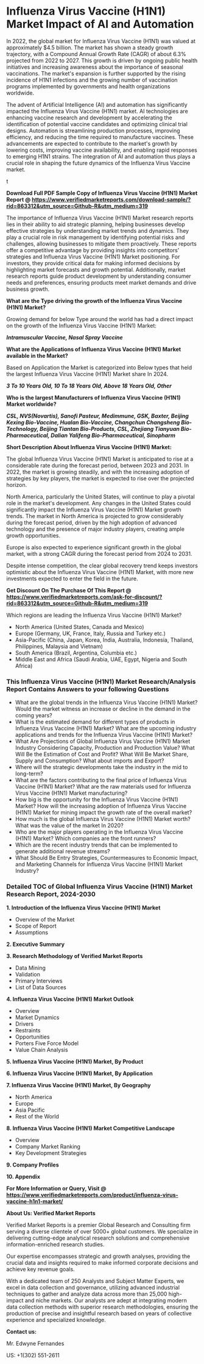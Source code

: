<meta name="title" content="Global Influenza Virus Vaccine (H1N1) Market Impact of AI and Automation"><meta name="description" content="In 2022, the global market for Influenza Virus Vaccine (H1N1) was valued at approximately $4.5 billion. The market has shown a steady growth trajectory, with a Compoun"><meta name="title" content="Influenza Virus Vaccine (H1N1) Market Size, Share, Scope, Trends, Growth, Opportunities, Analysis, Forecast"><h1>Influenza Virus Vaccine (H1N1) Market Impact of AI and Automation</h1><p>In 2022, the global market for Influenza Virus Vaccine (H1N1) was valued at approximately $4.5 billion. The market has shown a steady growth trajectory, with a Compound Annual Growth Rate (CAGR) of about 6.3% projected from 2022 to 2027. This growth is driven by ongoing public health initiatives and increasing awareness about the importance of seasonal vaccinations. The market's expansion is further supported by the rising incidence of H1N1 infections and the growing number of vaccination programs implemented by governments and health organizations worldwide.</p><p>The advent of Artificial Intelligence (AI) and automation has significantly impacted the Influenza Virus Vaccine (H1N1) market. AI technologies are enhancing vaccine research and development by accelerating the identification of potential vaccine candidates and optimizing clinical trial designs. Automation is streamlining production processes, improving efficiency, and reducing the time required to manufacture vaccines. These advancements are expected to contribute to the market's growth by lowering costs, improving vaccine availability, and enabling rapid responses to emerging H1N1 strains. The integration of AI and automation thus plays a crucial role in shaping the future dynamics of the Influenza Virus Vaccine market.</p>t</p><p id="" class=""><strong>Download Full PDF Sample Copy of Influenza Virus Vaccine (H1N1) Market Report @ <a href="https://www.verifiedmarketreports.com/download-sample/?rid=863312&utm_source=Github-R&utm_medium=319" target="_blank">https://www.verifiedmarketreports.com/download-sample/?rid=863312&utm_source=Github-R&utm_medium=319</a></strong></p><p>The importance of&nbsp;Influenza Virus Vaccine (H1N1) Market research reports lies in their ability to aid strategic planning, helping businesses develop effective strategies by understanding market trends and dynamics. They play a crucial role in risk management by identifying potential risks and challenges, allowing businesses to mitigate them proactively. These reports offer a competitive advantage by providing insights into competitors' strategies and Influenza Virus Vaccine (H1N1) Market positioning. For investors, they provide critical data for making informed decisions by highlighting market forecasts and growth potential. Additionally, market research reports guide product development by understanding consumer needs and preferences, ensuring products meet market demands and drive business growth.</p><p><strong>What are the&nbsp;Type driving the growth of the Influenza Virus Vaccine (H1N1) Market?</strong></p><p id="" class="">Growing demand for below Type around the world has had a direct impact on the growth of the Influenza Virus Vaccine (H1N1) Market:</p><em><strong>Intramuscular Vaccine, Nasal Spray Vaccine</strong></em></p><strong>What are the&nbsp;Applications&nbsp;of Influenza Virus Vaccine (H1N1) Market available in the Market?</strong></p><p id="" class="">Based on Application the Market is categorized into Below types that held the largest Influenza Virus Vaccine (H1N1) Market share In 2024.</p><em><strong>3 To 10 Years Old, 10 To 18 Years Old, Above 18 Years Old, Other</strong></em></p><strong>Who is the largest Manufacturers of Influenza Virus Vaccine (H1N1) Market worldwide?</strong></p><p><em><strong>CSL, NVS(Novartis), Sanofi Pasteur, Medimmune, GSK, Baxter, Beijing Kexing Bio-Vaccine, Hualan Bio-Vaccine, Changchun Changsheng Bio-Technology, Beijing Tiantan Bio-Products, CSL, Zhejiang Tianyuan Bio-Pharmaceutical, Dalian Yalifeng Bio-Pharmaceutical, Sinopharm</strong></em></p><p id="" class=""><strong>Short Description About Influenza Virus Vaccine (H1N1) Market:</strong></p><p>The global Influenza Virus Vaccine (H1N1) Market is anticipated to rise at a considerable rate during the forecast period, between 2023 and 2031. In 2022, the market is growing steadily, and with the increasing adoption of strategies by key players, the market is expected to rise over the projected horizon.</p><p>North America, particularly the United States, will continue to play a pivotal role in the market's development. Any changes in the United States could significantly impact the Influenza Virus Vaccine (H1N1) Market growth trends. The market in North America is projected to grow considerably during the forecast period, driven by the high adoption of advanced technology and the presence of major industry players, creating ample growth opportunities.</p><p>Europe is also expected to experience significant growth in the global market, with a strong CAGR during the forecast period from 2024 to 2031.</p><p>Despite intense competition, the clear global recovery trend keeps investors optimistic about the Influenza Virus Vaccine (H1N1) Market, with more new investments expected to enter the field in the future.</p><p id="" class=""><strong>Get Discount On The Purchase Of This Report @ <a href="https://www.verifiedmarketreports.com/ask-for-discount/?rid=863312&utm_source=Github-R&utm_medium=319" target="_blank">https://www.verifiedmarketreports.com/ask-for-discount/?rid=863312&utm_source=Github-R&utm_medium=319</a></strong></p>Which regions are leading the Influenza Virus Vaccine (H1N1) Market?</p><ul><li>North America (United States, Canada and Mexico)</li><li>Europe (Germany, UK, France, Italy, Russia and Turkey etc.)</li><li>Asia-Pacific (China, Japan, Korea, India, Australia, Indonesia, Thailand, Philippines, Malaysia and Vietnam)</li><li>South America (Brazil, Argentina, Columbia etc.)</li><li>Middle East and Africa (Saudi Arabia, UAE, Egypt, Nigeria and South Africa)</li></ul><h3 id="" class="">This Influenza Virus Vaccine (H1N1) Market Research/Analysis Report Contains Answers to your following Questions</h3><ul><li>What are the global trends in the Influenza Virus Vaccine (H1N1) Market? Would the market witness an increase or decline in the demand in the coming years?</li><li>What is the estimated demand for different types of products in Influenza Virus Vaccine (H1N1) Market? What are the upcoming industry applications and trends for the Influenza Virus Vaccine (H1N1) Market?</li><li>What Are Projections of Global Influenza Virus Vaccine (H1N1) Market Industry Considering Capacity, Production and Production Value? What Will Be the Estimation of Cost and Profit? What Will Be Market Share, Supply and Consumption? What about imports and Export?</li><li>Where will the strategic developments take the industry in the mid to long-term?</li><li>What are the factors contributing to the final price of Influenza Virus Vaccine (H1N1) Market? What are the raw materials used for Influenza Virus Vaccine (H1N1) Market manufacturing?</li><li>How big is the opportunity for the Influenza Virus Vaccine (H1N1) Market? How will the increasing adoption of Influenza Virus Vaccine (H1N1) Market for mining impact the growth rate of the overall market?</li><li>How much is the global Influenza Virus Vaccine (H1N1) Market worth? What was the value of the market In 2020?</li><li>Who are the major players operating in the Influenza Virus Vaccine (H1N1) Market? Which companies are the front runners?</li><li>Which are the recent industry trends that can be implemented to generate additional revenue streams?</li><li>What Should Be Entry Strategies, Countermeasures to Economic Impact, and Marketing Channels for Influenza Virus Vaccine (H1N1) Market Industry?</li></ul><h3 id="" class="">Detailed TOC of Global Influenza Virus Vaccine (H1N1) Market Research Report, 2024-2030</h3><p id="" class=""><strong>1. Introduction of the Influenza Virus Vaccine (H1N1) Market</strong></p><ul><li>Overview of the Market</li><li>Scope of Report</li><li>Assumptions</li></ul><p id="" class=""><strong>2. Executive Summary</strong></p><p id="" class=""><strong>3. Research Methodology of Verified Market Reports</strong></p><ul><li>Data Mining</li><li>Validation</li><li>Primary Interviews</li><li>List of Data Sources</li></ul><p id="" class=""><strong>4. Influenza Virus Vaccine (H1N1) Market Outlook</strong></p><ul><li>Overview</li><li>Market Dynamics</li><li>Drivers</li><li>Restraints</li><li>Opportunities</li><li>Porters Five Force Model</li><li>Value Chain Analysis</li></ul><p id="" class=""><strong>5. Influenza Virus Vaccine (H1N1) Market, By Product</strong></p><p id="" class=""><strong>6. Influenza Virus Vaccine (H1N1) Market, By Application</strong></p><p id="" class=""><strong>7. Influenza Virus Vaccine (H1N1) Market, By Geography</strong></p><ul><li>North America</li><li>Europe</li><li>Asia Pacific</li><li>Rest of the World</li></ul><p id="" class=""><strong>8. Influenza Virus Vaccine (H1N1) Market Competitive Landscape</strong></p><ul><li>Overview</li><li>Company Market Ranking</li><li>Key Development Strategies</li></ul><p id="" class=""><strong>9. Company Profiles</strong></p><p id="" class=""><strong>10. Appendix</strong></p><p id="" class=""><strong>For More Information or Query, Visit @ <a href="https://www.verifiedmarketreports.com/product/influenza-virus-vaccine-h1n1-market/" target="_blank">https://www.verifiedmarketreports.com/product/influenza-virus-vaccine-h1n1-market/</a></strong></p><p id="" class=""><strong>About Us: Verified Market Reports</strong></p><p id="" class="">Verified Market Reports is a premier Global Research and Consulting firm serving a diverse clientele of over 5000+ global customers. We specialize in delivering cutting-edge analytical research solutions and comprehensive information-enriched research studies.</p><p id="" class="">Our expertise encompasses strategic and growth analyses, providing the crucial data and insights required to make informed corporate decisions and achieve key revenue goals.</p><p id="" class="">With a dedicated team of 250 Analysts and Subject Matter Experts, we excel in data collection and governance, utilizing advanced industrial techniques to gather and analyze data across more than 25,000 high-impact and niche markets. Our analysts are adept at integrating modern data collection methods with superior research methodologies, ensuring the production of precise and insightful research based on years of collective experience and specialized knowledge.</p><p id="" class=""><strong>Contact us:</strong></p><p id="" class="">Mr. Edwyne Fernandes</p><p id="" class="">US: +1(302) 551-2611</p>